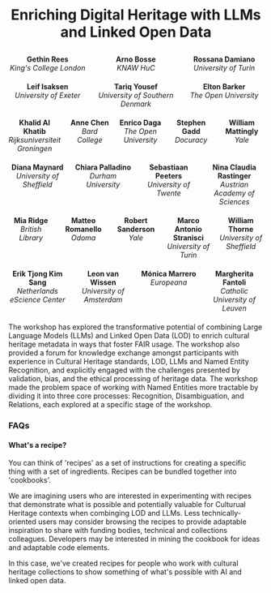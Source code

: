 # <p style="text-align: center">Enriching Digital Heritage with LLMs and Linked Open Data</h2>

<div style="display: grid; grid-template-columns: repeat(3, 1fr); gap: 20px; margin: 20px auto; text-align: center; max-width: 800px;">
  <div><strong>Gethin Rees</strong><br><em>King's College London</em></div>
  <div><strong>Arno Bosse</strong><br><em>KNAW HuC</em></div>
  <div><strong>Rossana Damiano</strong><br><em>University of Turin</em></div>
  <div><strong>Leif Isaksen</strong><br><em>University of Exeter</em></div>
  <div><strong>Tariq Yousef</strong><br><em>University of Southern Denmark</em></div>
  <div><strong>Elton Barker</strong><br><em>The Open University</em></div>
</div>

<div style="margin: 20px auto; text-align: center; max-width: 900px;">
  <!-- First row: 5 people -->
  <div style="display: grid; grid-template-columns: repeat(5, 1fr); gap: 15px; margin-bottom: 20px;">
    <div><strong>Khalid Al Khatib</strong><br><em>Rijksuniversiteit Groningen</em></div>
    <div><strong>Anne Chen</strong><br><em>Bard College</em></div>
    <div><strong>Enrico Daga</strong><br><em>The Open University</em></div>
    <div><strong>Stephen Gadd</strong><br><em>Docuracy</em></div>
    <div><strong>William Mattingly</strong><br><em>Yale</em></div>
  </div>
  <!-- Second row: 4 people -->
  <div style="display: grid; grid-template-columns: repeat(4, 1fr); gap: 15px; margin-bottom: 20px;">
    <div><strong>Diana Maynard</strong><br><em>University of Sheffield</em></div>
    <div><strong>Chiara Palladino</strong><br><em>Durham University</em></div>
    <div><strong>Sebastiaan Peeters</strong><br><em>University of Twente</em></div>
    <div><strong>Nina Claudia Rastinger</strong><br><em>Austrian Academy of Sciences</em></div>
  </div>
  <!-- Third row: 5 people -->
  <div style="display: grid; grid-template-columns: repeat(5, 1fr); gap: 15px; margin-bottom: 20px;">
    <div><strong>Mia Ridge</strong><br><em>British Library</em></div>
    <div><strong>Matteo Romanello</strong><br><em>Odoma</em></div>
    <div><strong>Robert Sanderson</strong><br><em>Yale</em></div>
    <div><strong>Marco Antonio Stranisci</strong><br><em>University of Turin</em></div>
    <div><strong>William Thorne</strong><br><em>University of Sheffield</em></div>
  </div>
  <!-- Fourth row: 4 people -->
  <div style="display: grid; grid-template-columns: repeat(4, 1fr); gap: 15px;">
    <div><strong>Erik Tjong Kim Sang</strong><br><em>Netherlands eScience Center</em></div>
    <div><strong>Leon van Wissen</strong><br><em>University of Amsterdam</em></div>
    <div><strong>Mónica Marrero</strong><br><em>Europeana</em></div>
    <div><strong>Margherita Fantoli</strong><br><em>Catholic University of Leuven</em></div>
  </div>
</div>

The workshop has explored the transformative potential of combining Large Language Models (LLMs) and Linked Open Data (LOD) to enrich cultural heritage metadata in ways that foster FAIR usage. The workshop also provided a forum for knowledge exchange amongst participants with experience in Cultural Heritage standards, LOD, LLMs and Named Entity Recognition, and explicitly engaged with the challenges presented by validation, bias, and the ethical processing of heritage data. The workshop made the problem space of working with Named Entities more tractable by dividing it into three core processes: Recognition, Disambiguation, and Relations, each explored at a specific stage of the workshop.

<h3>FAQs</h2>
<h4>What's a recipe?</h3>

You can think of 'recipes' as a set of instructions for creating a specific thing with a set of ingredients. Recipes can be bundled together into 'cookbooks'.

We are imagining users who are interested in experimenting with recipes that demonstrate what is possible and potentially valuable for Culturual Heritage contexts when combinging LOD and LLMs. Less technically-oriented users may consider browsing the recipes to provide adaptable inspiration to share with funding bodies, technical and collections colleagues. Developers may be interested in mining the cookbook for ideas and adaptable code elements.

In this case, we've created recipes for people who work with cultural heritage collections to show something of what's possible with AI and linked open data.
